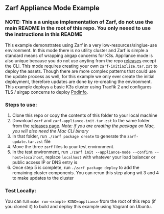 ## Zarf Appliance Mode Example

### NOTE: This a a unique implementation of Zarf, do not use the main README in the root of this repo.  You only neeed to use the instructions in this README

This example demonstrates using Zarf in a very low-resources/singlue-use environment.  In this mode there is no utility cluster and Zarf is simple a standard means of wrapping airgap concerns for K3s.  Appliance mode is also unique because you do not use anyting from the repo [releases](https://repo1.dso.mil/platform-one/big-bang/apps/product-tools/zarf/-/releases) except the CLI.  This mode requires creating your own `zarf-initiazlize.tar.zst` to deploy the assets.  Though there are more complex patterns that could use the update process as well, for this example we only ever create the initial deployment, therefore updates are done by re-creating the environment. This example deploys a basic K3s cluster using Traefik 2 and configures TLS / airgap concerns to deploy [Podinfo](https://github.com/stefanprodan/podinfo).

### Steps to use:
1. Clone this repo or copy the contents of this folder to your local machine
2. Download `zarf` and `zarf-appliance-init.tar.zst` to the same folder from the [releases page](https://repo1.dso.mil/platform-one/big-bang/apps/product-tools/zarf/-/releases).  _Note: if you are creating the package on Mac, you will also need the Mac CLI binary_
3. In that folder, run `./zarf package create` to generate the `zarf-update.tar.zst` file
4. Move the three `zarf` files to your test environment. 
5. In the test environment, run `./zarf init --appliance-mode --confirm --host=localhost`, replace `localhost` with whatever your load balancer or public access IP or DNS entry is
6. Once step 5 is complete, run `./zarf package deploy` to add the remaining cluster components.  You can rerun this step along wit 3 and 4 to make updates to the cluster

### Test Locally:
You can run `make run-example KIND=appliance` from the root of this repo (if you cloned it) to build and deploy this example using Vagrant on Ubuntu.